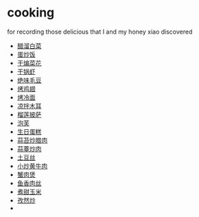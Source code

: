 # cooking
for recording those delicious that I and my honey xiao discovered

- [醋溜白菜](醋溜白菜/README.md)
- [蛋炒饭](蛋炒饭/README.md)
- [干煸菜花](干煸菜花/README.md)
- [干锅虾](干锅虾/README.md)
- [绝味毛豆](绝味毛豆/README.md)
- [烤鸡翅](烤鸡翅/README.md)
- [烤冷面](烤冷面/README.md)
- [凉拌木耳](凉拌木耳/README.md)
- [榴莲披萨](榴莲披萨/README.md)
- [泡芙](泡芙/README.md)
- [生日蛋糕](生日蛋糕/README.md)
- [蒜苔炒腊肉](蒜苔炒腊肉/README.md)
- [蒜薹炒肉](蒜薹炒肉/README.md)
- [土豆丝](土豆丝/README.md)
- [小炒黄牛肉](小炒黄牛肉/README.md)
- [蟹肉煲](蟹肉煲/README.md)
- [鱼香肉丝](鱼香肉丝/README.md)
- [煮甜玉米](煮甜玉米/README.md)
- [孜然炒](孜然炒/README.md)
- 
